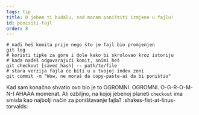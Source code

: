 ```yaml
---
tags: tip
title: O jebem ti budalu, sad moram poništiti izmjene u fajlu!
id: ponisiti-fajl
order: 8
---
```


```git
# nađi heš komita prije nego što je fajl bio promjenjen 
git log
# koristi tipke za gore i dole kako bi skrolovao kroz istoriju
# kada nađeš odgovarajući komit, snimi heš
git checkout [saved hash] -- path/to/file
# stara verzija fajla će biti u u tvojoj index zoni
git commit -m "Wow, ne moraš da copy-paste-aš da bi poništio"
```

Kad sam konačno shvatio ovo bio je to OGROMNI. OGROMNI. O-G-R-O-M-N-I AHAAA momenat. Ali ozbiljno, na kojoj jebenoj planeti `checkout` ima smisla kao najbolji način za poništavanje fajla? :shakes-fist-at-linus-torvalds: